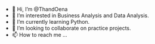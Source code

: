 - 👋 Hi, I’m @ThandOena
- 👀 I’m interested in Business Analysis and Data Analysis.
- 🌱 I’m currently learning Python.
- 💞️ I’m looking to collaborate on practice projects.
- 📫 How to reach me ...

<!---
ThandOena/ThandOena is a ✨ special ✨ repository because its `README.md` (this file) appears on your GitHub profile.
You can click the Preview link to take a look at your changes.
--->
